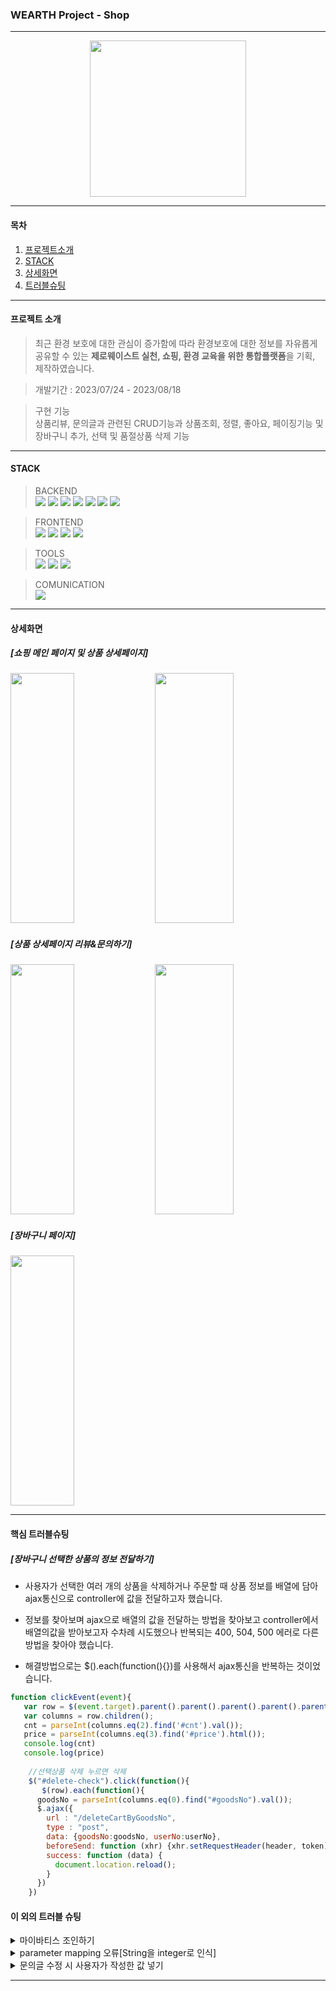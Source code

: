 ### WEARTH Project - Shop
---
<p align="center">
  <img src="https://github.com/jiyoung3725/WearthProjectShop/assets/130877885/45ad8ec1-a873-46f8-85a6-d8af76f36637" width="250" >
</p>

---
#### 목차
1. [프로젝트소개](#프로젝트-소개)
2. [STACK](#stack)
3. [상세화면](#상세화면)
4. [트러블슈팅](#핵심-트러블슈팅)

---
#### 프로젝트 소개 

> 최근 환경 보호에 대한 관심이 증가함에 따라 환경보호에 대한 정보를 자유롭게 공유할 수 있는 **제로웨이스트 실천, 쇼핑, 환경 교육을 위한 통합플랫폼**을 기획, 제작하였습니다.

> 개발기간 : 2023/07/24 - 2023/08/18

> 구현 기능 <br>
상품리뷰, 문의글과 관련된 CRUD기능과 상품조회, 정렬, 좋아요, 페이징기능 및 장바구니 추가, 선택 및 품절상품 삭제 기능

---
#### STACK

> BACKEND <br>
  <img src="https://img.shields.io/badge/java-007396?style=for-the-badge&logo=java&logoColor=white"> <img src="https://img.shields.io/badge/apachetomcat-F8DC75?style=for-the-badge&logo=apachetomcat&logoColor=white"> <img src="https://img.shields.io/badge/apachemaven-C71A36?style=for-the-badge&logo=apachemaven&logoColor=white"> <img src="https://img.shields.io/badge/jquery-0769AD?style=for-the-badge&logo=jquery&logoColor=white"> <img src="https://img.shields.io/badge/oracle-F80000?style=for-the-badge&logo=oracle&logoColor=white"> <img src="https://img.shields.io/badge/mybatis-000000?style=for-the-badge&logo=&logoColor=white"> <img src="https://img.shields.io/badge/ajax-0769AD?style=for-the-badge&logo=&logoColor=white">

  
> FRONTEND <br>
<img src="https://img.shields.io/badge/bootstrap-7952B3?style=for-the-badge&logo=bootstrap&logoColor=white"> <img src="https://img.shields.io/badge/css3-1572B6?style=for-the-badge&logo=css3&logoColor=white"> <img src="https://img.shields.io/badge/figma-F24E1E?style=for-the-badge&logo=figma&logoColor=white"> <img src="https://img.shields.io/badge/html5-E34F26?style=for-the-badge&logo=html5&logoColor=white">


> TOOLS <br>
<img src="https://img.shields.io/badge/springboot-6DB33F?style=for-the-badge&logo=springboot&logoColor=white"> <img src="https://img.shields.io/badge/git-F05032?style=for-the-badge&logo=git&logoColor=white"> <img src="https://img.shields.io/badge/github-181717?style=for-the-badge&logo=github&logoColor=white">  

> COMUNICATION <br>
> <img src="https://img.shields.io/badge/Notion-000000?style=for-the-badge&logo=notion&logoColor=white">

---
#### 상세화면
##### [쇼핑 메인 페이지 및 상품 상세페이지]
<img width="45%" height="400px" src="https://github.com/jiyoung3725/WearthProjectShop/assets/130877885/228b2955-ac55-4e2a-92ea-df585579bf4f"> <img width="50%" height="400px" src="https://github.com/jiyoung3725/WearthProjectShop/assets/130877885/9e86e358-8978-47f9-b6ec-ce16d053a42b">


##### [상품 상세페이지 리뷰&문의하기] 
<img  width="45%"  height="400px" src="https://github.com/jiyoung3725/WearthProjectShop/assets/130877885/8e59f2cf-3667-4ad4-ad30-e8599c5e1b5e"> <img width="50%"  width="45%"  height="400px" src="https://github.com/jiyoung3725/WearthProjectShop/assets/130877885/19c97eca-7871-447d-977d-31c70333e0c2">




##### [장바구니 페이지]
<img width="45%"  height="400px" src="https://github.com/jiyoung3725/WearthProjectShop/assets/130877885/dc9118dc-5fc3-4060-bef7-003dc016a2fd">

---
#### 핵심 트러블슈팅

##### [장바구니 선택한 상품의 정보 전달하기]
* 사용자가 선택한 여러 개의 상품을 삭제하거나 주문할 때  상품 정보를 배열에 담아 ajax통신으로 controller에 값을 전달하고자 했습니다.  <br>

* 정보를 찾아보며 ajax으로 배열의 값을 전달하는 방법을 찾아보고 controller에서 배열의값을 받아보고자 수차례 시도했으나 반복되는 400, 504, 500 에러로 다른 방법을 찾아야 했습니다.

* 해결방법으로는 $().each(function(){})를 사용해서 ajax통신을 반복하는 것이었습니다.

```javascript
function clickEvent(event){		
   var row = $(event.target).parent().parent().parent().parent().parent();
   var columns = row.children();		
   cnt = parseInt(columns.eq(2).find('#cnt').val());
   price = parseInt(columns.eq(3).find('#price').html());
   console.log(cnt)
   console.log(price)
			
    //선택상품 삭제 누르면 삭제
    $("#delete-check").click(function(){
       $(row).each(function(){
      goodsNo = parseInt(columns.eq(0).find("#goodsNo").val());
      $.ajax({
        url : "/deleteCartByGoodsNo",
        type : "post",
        data: {goodsNo:goodsNo, userNo:userNo},
        beforeSend: function (xhr) {xhr.setRequestHeader(header, token);},
        success: function (data) {
          document.location.reload();
        }
      })
    })
```

#### 이 외의 트러블 슈팅

  <details> resultType, resultMap을 설정하거나 조인을 위한 새로운 VO를 만들어 getter,setter,toString 만들어 해
  <summary> 마이바티스 조인하기 </summary></details> 

   <details> Vo파일을 공유해서 사용하다보니 git에 push/ pull하는 과정에서 팀원이 사전에 프로파일링한 규칙대로 작성하지 않아 오류가 난 것. 
  <summary> parameter mapping 오류[String을 integer로 인식] </summary></details> 

  <details> 수정버튼을 누르면 작성하기와 동일한 모달창이 떠서 ajax통신으로 input태그에 값을 넣어 해결.
  <summary> 문의글 수정 시 사용자가 작성한 값 넣기 </summary></details> 

---
   

